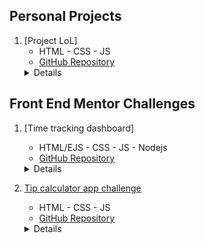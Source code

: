 ## Personal Projects

1. [Project LoL]
     - HTML - CSS - JS
    - [GitHub Repository](https://github.com/GuirecTalmo/Project-LoL)
    <details>
    <img src="https://github.com/GuirecTalmo/Project-LoL/blob/main/images/lol-monsters-front.png?raw=true">
    </details>

## Front End Mentor Challenges

1. [Time tracking dashboard]
     - HTML/EJS - CSS - JS - Nodejs
    - [GitHub Repository](https://github.com/GuirecTalmo/time-tracking-dashboard/)
    <details>
    <img src="https://github.com/GuirecTalmo/time-tracking-dashboard/blob/main/public/design/desktop-design.jpg?raw=true">
    </details>

2. [Tip calculator app challenge](https://guirectalmo.github.io/PO-Calculator/)
     - HTML - CSS - JS
    - [GitHub Repository](https://github.com/GuirecTalmo/PO-Calculator)
    <details>
    <img src="https://github.com/GuirecTalmo/PO-Calculator/raw/main/design/desktop-preview.jpg">
    </details>
